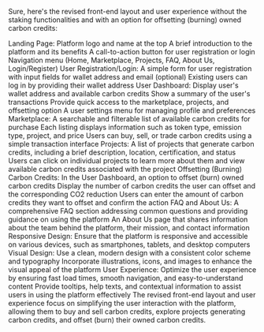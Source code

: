 Sure, here's the revised front-end layout and user experience without the staking functionalities and with an option for offsetting (burning) owned carbon credits:

Landing Page:
Platform logo and name at the top
A brief introduction to the platform and its benefits
A call-to-action button for user registration or login
Navigation menu (Home, Marketplace, Projects, FAQ, About Us, Login/Register)
User Registration/Login:
A simple form for user registration with input fields for wallet address and email (optional)
Existing users can log in by providing their wallet address
User Dashboard:
Display user's wallet address and available carbon credits
Show a summary of the user's transactions
Provide quick access to the marketplace, projects, and offsetting option
A user settings menu for managing profile and preferences
Marketplace:
A searchable and filterable list of available carbon credits for purchase
Each listing displays information such as token type, emission type, project, and price
Users can buy, sell, or trade carbon credits using a simple transaction interface
Projects:
A list of projects that generate carbon credits, including a brief description, location, certification, and status
Users can click on individual projects to learn more about them and view available carbon credits associated with the project
Offsetting (Burning) Carbon Credits:
In the User Dashboard, an option to offset (burn) owned carbon credits
Display the number of carbon credits the user can offset and the corresponding CO2 reduction
Users can enter the amount of carbon credits they want to offset and confirm the action
FAQ and About Us:
A comprehensive FAQ section addressing common questions and providing guidance on using the platform
An About Us page that shares information about the team behind the platform, their mission, and contact information
Responsive Design:
Ensure that the platform is responsive and accessible on various devices, such as smartphones, tablets, and desktop computers
Visual Design:
Use a clean, modern design with a consistent color scheme and typography
Incorporate illustrations, icons, and images to enhance the visual appeal of the platform
User Experience:
Optimize the user experience by ensuring fast load times, smooth navigation, and easy-to-understand content
Provide tooltips, help texts, and contextual information to assist users in using the platform effectively
The revised front-end layout and user experience focus on simplifying the user interaction with the platform, allowing them to buy and sell carbon credits, explore projects generating carbon credits, and offset (burn) their owned carbon credits.